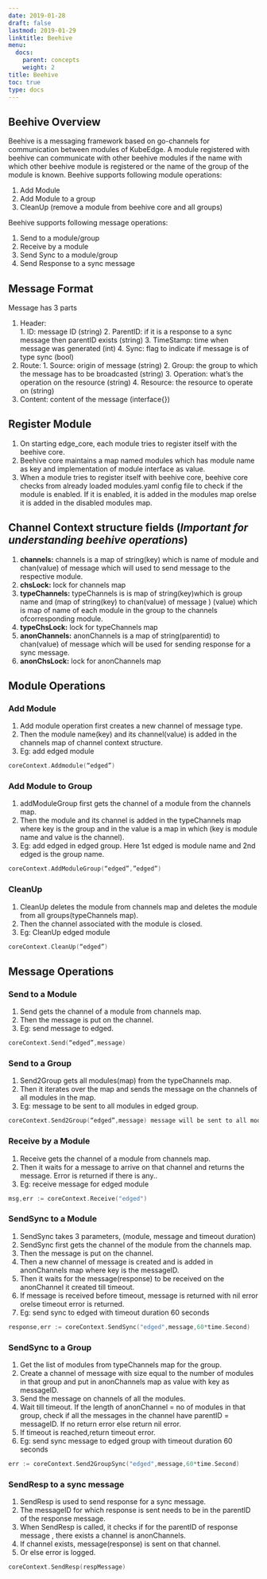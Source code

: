 ```yaml
---
date: 2019-01-28
draft: false
lastmod: 2019-01-29
linktitle: Beehive
menu:
  docs:
    parent: concepts
    weight: 2
title: Beehive
toc: true
type: docs
---
```

## Beehive Overview  

Beehive is a messaging framework based on go-channels for communication between modules of KubeEdge. A module registered with beehive can communicate with other beehive modules if the name with which other beehive module is registered or the name of the group of the module is known.
Beehive supports following module operations:

1. Add Module
2. Add Module to a group
3. CleanUp (remove a module from beehive core and all groups)

Beehive supports following message operations: 

1. Send to a module/group
2. Receive by a module
3. Send Sync to a module/group
4. Send Response to a sync message

## Message Format  

Message has 3 parts 

  1. Header:  
    1. ID: message ID (string)
    2. ParentID: if it is a response to a sync message then parentID exists (string)
    3. TimeStamp: time when message was generated (int)
    4. Sync: flag to indicate if message is of type sync (bool)
  2. Route: 
    1. Source: origin of message (string)
    2. Group: the group to which the message has to be broadcasted (string)
    3. Operation: what’s the operation on the resource (string)
    4. Resource: the resource to operate on (string)
  3. Content: content of the message (interface{})
  
## Register Module  

1. On starting edge_core,  each module tries to register itself with the beehive core.
2. Beehive core maintains a map named modules which has module name as key and implementation of module interface as value. 
3. When a module tries to register itself with beehive core, beehive core checks from already loaded modules.yaml config file to check if the module is enabled. If it is enabled, it is added in the modules map orelse it is added in the disabled modules map.

## Channel Context structure fields (_Important for understanding beehive operations_)  

1. **channels:** channels is a map of string(key) which is name of module and chan(value) of message which will used to send message to the respective module.
2. **chsLock:** lock for channels map
3. **typeChannels:** typeChannels is is map of string(key)which is group name and (map of string(key) to chan(value) of message ) (value) which is map of name of each module in the group to the channels ofcorresponding module.
4. **typeChsLock:** lock for typeChannels map 
5. **anonChannels:** anonChannels is a map of string(parentid) to chan(value) of message which will be used for sending response for a sync message.
6. **anonChsLock:** lock for anonChannels map

## Module Operations   

### Add Module  

1. Add module operation first creates a new channel of message type.
2. Then the module name(key) and its channel(value) is added in the channels map of channel context structure. 
3. Eg: add edged module  

```go
coreContext.Addmodule(“edged”)
``` 
### Add Module to Group  

1. addModuleGroup first gets the channel of a module from the channels map.
2. Then the module and its channel is added in the typeChannels map where key is the group and in the value is a map in which (key is module name and value is the channel).
3. Eg: add edged in edged group. Here 1st edged is module name and 2nd edged is the group name.  

```go
coreContext.AddModuleGroup(“edged”,”edged”)
 ```
### CleanUp  

1. CleanUp deletes the module from channels map and deletes the module from all groups(typeChannels map).
2. Then the channel associated with the module is closed.
3. Eg: CleanUp edged module  

```go
coreContext.CleanUp(“edged”)
```
## Message Operations  

### Send to a Module  

1. Send gets the channel of a module from channels map.
2. Then the message is put on the channel. 
3. Eg: send message to edged.  

```go
coreContext.Send(“edged”,message) 
```  

### Send to a Group  

1. Send2Group gets all modules(map) from the typeChannels map.
2. Then it iterates over the map and sends the message on the channels of all modules in the map.
3. Eg: message to be sent to all modules in edged group.  

```go
coreContext.Send2Group(“edged”,message) message will be sent to all modules in edged group.
```
### Receive by a Module  

1. Receive gets the channel of a module from channels map.
2. Then it waits for a message to arrive on that channel and returns the message. Error is returned if there is any..
3. Eg: receive message for edged module  

```go
msg,err := coreContext.Receive("edged")
```
### SendSync to a Module  

1. SendSync takes 3 parameters, (module, message and timeout duration)
2. SendSync first gets the channel of the module from the channels map.
3. Then the message is put on the channel.
4. Then a new channel of message is created and is added in anonChannels map where key is the messageID.
5. Then it waits for the message(response) to be received on the anonChannel it created till timeout.
6. If message is received before timeout, message is returned with nil error orelse timeout error is returned.
7. Eg: send sync to edged with timeout duration 60 seconds  

```go
response,err := coreContext.SendSync("edged",message,60*time.Second)
```
### SendSync to a Group  

1. Get the list of modules from typeChannels map for the group.
2. Create a channel of message with size equal to the number of modules in that group and put in anonChannels map as value with key as messageID.
3. Send the message on channels of all the modules.
4. Wait till timeout. If the length of anonChannel = no of modules in that group, check if all the messages in the channel have parentID = messageID. If no return error else return nil error.
5. If timeout is reached,return timeout error.
6. Eg: send sync message to edged group with timeout duration 60 seconds  

```go
err := coreContext.Send2GroupSync("edged",message,60*time.Second)
```

### SendResp to a sync message  

1. SendResp is used to send response for a sync message.
2. The messageID for which response is sent needs to be in the parentID of the response message.
3. When SendResp is called, it checks if for the parentID of response message , there exists a channel is anonChannels.
4. If channel exists, message(response) is sent on that channel.
5. Or else error is logged.
```go
coreContext.SendResp(respMessage)
```
